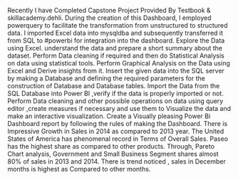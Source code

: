 Recently I have Completed Capstone Project Provided By Testbook & skillacademy.dehli. During the creation of this Dashboard, I employed powerquery to facilitate the transformation from unstructured to structured data. I imported Excel data into mysqldba and subsequently transferred it from SQL to #powerbi for integration into the dashboard.
Explore the Data using Excel. understand the data and prepare a short summary about the dataset.  Perform Data cleaning if required and then do Statistical Analysis on data using statistical tools. Perform Graphical Analysis on the Data using Excel and Derive insights from it. Insert the given data into the SQL server by making a Database and defining the required parameters for the construction of Database and Database tables. Import the Data from the SQL Database into Power BI  ,verify if the data is properly imported or not. Perform Data cleaning and other possible operations on data using query editor ,create measures if necessary and use them to Visualize the data and make an interactive visualization. Create a Visually pleasing Power Bi Dashboard  report  by following the rules of making the Dashboard.
There is Impressive Growth in Sales in 2014 as compared to 2013 year. The United States of America has phenomenal record in Terms of Overall Sales. Paseo has the highest share as compared to other products. Through, Pareto Chart analysis, Government and Small Business Segment shares almost 80% of sales in 2013 and 2014. There is trend noticed , sales in December months is highest as Compared to other months.
